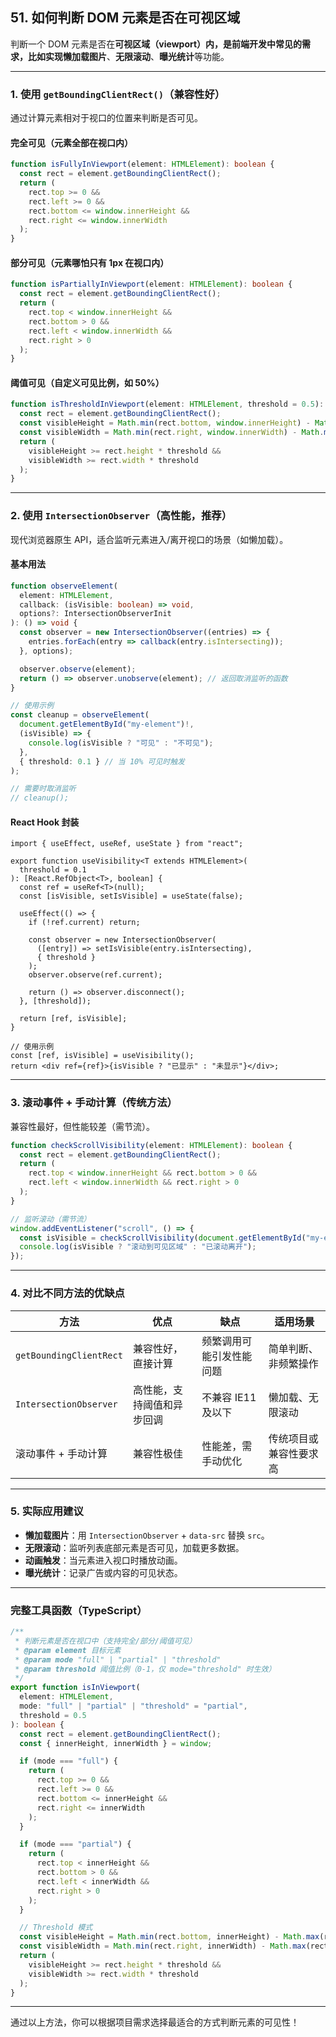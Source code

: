 ## 51. 如何判断 DOM 元素是否在可视区域

判断一个 DOM 元素是否在**可视区域（viewport）**内，是前端开发中常见的需求，比如实现**懒加载图片**、**无限滚动**、**曝光统计**等功能。

---

### **1. 使用 `getBoundingClientRect()`（兼容性好）**
通过计算元素相对于视口的位置来判断是否可见。

#### **完全可见**（元素全部在视口内）
```typescript
function isFullyInViewport(element: HTMLElement): boolean {
  const rect = element.getBoundingClientRect();
  return (
    rect.top >= 0 &&
    rect.left >= 0 &&
    rect.bottom <= window.innerHeight &&
    rect.right <= window.innerWidth
  );
}
```

#### **部分可见**（元素哪怕只有 1px 在视口内）
```typescript
function isPartiallyInViewport(element: HTMLElement): boolean {
  const rect = element.getBoundingClientRect();
  return (
    rect.top < window.innerHeight &&
    rect.bottom > 0 &&
    rect.left < window.innerWidth &&
    rect.right > 0
  );
}
```

#### **阈值可见**（自定义可见比例，如 50%）
```typescript
function isThresholdInViewport(element: HTMLElement, threshold = 0.5): boolean {
  const rect = element.getBoundingClientRect();
  const visibleHeight = Math.min(rect.bottom, window.innerHeight) - Math.max(rect.top, 0);
  const visibleWidth = Math.min(rect.right, window.innerWidth) - Math.max(rect.left, 0);
  return (
    visibleHeight >= rect.height * threshold &&
    visibleWidth >= rect.width * threshold
  );
}
```

---

### **2. 使用 `IntersectionObserver`（高性能，推荐）**
现代浏览器原生 API，适合监听元素进入/离开视口的场景（如懒加载）。

#### **基本用法**
```typescript
function observeElement(
  element: HTMLElement,
  callback: (isVisible: boolean) => void,
  options?: IntersectionObserverInit
): () => void {
  const observer = new IntersectionObserver((entries) => {
    entries.forEach(entry => callback(entry.isIntersecting));
  }, options);

  observer.observe(element);
  return () => observer.unobserve(element); // 返回取消监听的函数
}

// 使用示例
const cleanup = observeElement(
  document.getElementById("my-element")!,
  (isVisible) => {
    console.log(isVisible ? "可见" : "不可见");
  },
  { threshold: 0.1 } // 当 10% 可见时触发
);

// 需要时取消监听
// cleanup();
```

#### **React Hook 封装**
```tsx
import { useEffect, useRef, useState } from "react";

export function useVisibility<T extends HTMLElement>(
  threshold = 0.1
): [React.RefObject<T>, boolean] {
  const ref = useRef<T>(null);
  const [isVisible, setIsVisible] = useState(false);

  useEffect(() => {
    if (!ref.current) return;

    const observer = new IntersectionObserver(
      ([entry]) => setIsVisible(entry.isIntersecting),
      { threshold }
    );
    observer.observe(ref.current);

    return () => observer.disconnect();
  }, [threshold]);

  return [ref, isVisible];
}

// 使用示例
const [ref, isVisible] = useVisibility();
return <div ref={ref}>{isVisible ? "已显示" : "未显示"}</div>;
```

---

### **3. 滚动事件 + 手动计算（传统方法）**
兼容性最好，但性能较差（需节流）。

```typescript
function checkScrollVisibility(element: HTMLElement): boolean {
  const rect = element.getBoundingClientRect();
  return (
    rect.top < window.innerHeight && rect.bottom > 0 &&
    rect.left < window.innerWidth && rect.right > 0
  );
}

// 监听滚动（需节流）
window.addEventListener("scroll", () => {
  const isVisible = checkScrollVisibility(document.getElementById("my-element")!);
  console.log(isVisible ? "滚动到可见区域" : "已滚动离开");
});
```

---

### **4. 对比不同方法的优缺点**
| 方法                  | 优点                          | 缺点                          | 适用场景               |
|-----------------------|-------------------------------|-------------------------------|-----------------------|
| `getBoundingClientRect` | 兼容性好，直接计算            | 频繁调用可能引发性能问题      | 简单判断、非频繁操作  |
| `IntersectionObserver` | 高性能，支持阈值和异步回调    | 不兼容 IE11 及以下            | 懒加载、无限滚动      |
| 滚动事件 + 手动计算    | 兼容性极佳                    | 性能差，需手动优化            | 传统项目或兼容性要求高 |

---

### **5. 实际应用建议**
- **懒加载图片**：用 `IntersectionObserver` + `data-src` 替换 `src`。
- **无限滚动**：监听列表底部元素是否可见，加载更多数据。
- **动画触发**：当元素进入视口时播放动画。
- **曝光统计**：记录广告或内容的可见状态。

---

### **完整工具函数（TypeScript）**
```typescript
/**
 * 判断元素是否在视口中（支持完全/部分/阈值可见）
 * @param element 目标元素
 * @param mode "full" | "partial" | "threshold"
 * @param threshold 阈值比例（0-1，仅 mode="threshold" 时生效）
 */
export function isInViewport(
  element: HTMLElement,
  mode: "full" | "partial" | "threshold" = "partial",
  threshold = 0.5
): boolean {
  const rect = element.getBoundingClientRect();
  const { innerHeight, innerWidth } = window;

  if (mode === "full") {
    return (
      rect.top >= 0 &&
      rect.left >= 0 &&
      rect.bottom <= innerHeight &&
      rect.right <= innerWidth
    );
  }

  if (mode === "partial") {
    return (
      rect.top < innerHeight &&
      rect.bottom > 0 &&
      rect.left < innerWidth &&
      rect.right > 0
    );
  }

  // Threshold 模式
  const visibleHeight = Math.min(rect.bottom, innerHeight) - Math.max(rect.top, 0);
  const visibleWidth = Math.min(rect.right, innerWidth) - Math.max(rect.left, 0);
  return (
    visibleHeight >= rect.height * threshold &&
    visibleWidth >= rect.width * threshold
  );
}
```

---

通过以上方法，你可以根据项目需求选择最适合的方式判断元素的可见性！

